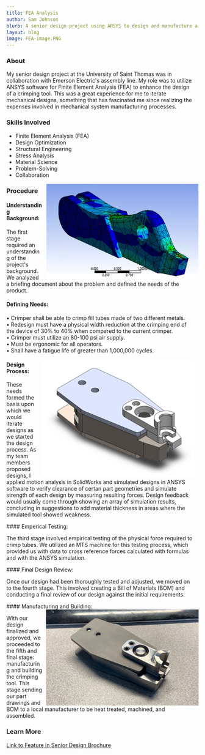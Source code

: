 ```yaml
---
title: FEA Analysis
author: Sam Johnson
blurb: A senior design project using ANSYS to design and manufacture a +1M-cycle-life crimping tool.
layout: blog
image: FEA-image.PNG
---
```

### About

<div style="flex: 1; padding-right: 10px;">
    <p>
        My senior design project at the University of Saint Thomas was in collaboration with Emerson Electric's assembly line. My role was to utilize ANSYS software for Finite Element Analysis (FEA) to enhance the design of a crimping tool. This was a great experience for me to iterate mechanical designs, something that has fascinated me since realizing the expenses involved in mechanical system manufacturing processes.
    </p>
</div>

### Skills Involved
- Finite Element Analysis (FEA)
- Design Optimization
- Structural Engineering
- Stress Analysis
- Material Science
- Problem-Solving
- Collaboration

<img src="/media/FEA-image.PNG" style="max-width: 400px; float: right; margin-left: 10px">

### Procedure

#### Understanding Background:
<div style="flex: 1; padding-right: 10px;">
    <p>
        The first stage required an understanding of the project's background. We analyzed a briefing document about the problem and defined the needs of the product.
    </p>
</div>

#### Defining Needs:
<div style="flex: 1; padding-right: 10px;">
    <p>
        • Crimper shall be able to crimp 
        fill tubes made of two different 
        metals.
        <br>• Redesign must have a physical 
        width reduction at the crimping 
        end of the device of 30% to 40% 
        when compared to the current 
        crimper. 
        <br>• Crimper must utilize an 80-100 psi 
        air supply.
        <br>• Must be ergonomic for all 
        operators.
        <br>• Shall have a fatigue life of greater 
        than 1,000,000 cycles.
    </p>
    <img src="/media/crimper-solidworks.PNG" style="max-width: 400px; float: right; margin-left: 10px">    
</div>

#### Design Process:
<div style="flex: 1; padding-right: 10px;">
    <p>
        These needs formed the basis upon which we would iterate designs as we started the design process. As my team members proposed designs, I applied motion analysis in SolidWorks and simulated designs in ANSYS software to verify clearance of certan part geometries and simulate strength of each design by measuring resulting forces. Design feedback would usually come through showing an array of simulation results, concluding in suggestions to add material thickness in areas where the simulated tool showed weakness.
    </p>
</div>
#### Emperical Testing:
<div style="flex: 1; padding-right: 10px;">
    <p>
        The third stage involved empirical testing of the physical force required to crimp tubes. We utilized an MTS machine for this testing process, which provided us with data to cross reference forces calculated with formulas and with the ANSYS simulation.
    </p>
</div>
#### Final Design Review:
<div style="flex: 1; padding-right: 10px;">
    <p>
        Once our design had been thoroughly tested and adjusted, we moved on to the fourth stage. This involved creating a Bill of Materials (BOM) and conducting a final review of our design against the initial requirements.
    </p>
</div>
#### Manufacturing and Building:     <img src="/media/Assembled-crimper.PNG" style="max-width: 400px; float: right; margin-left: 10px">
<div style="flex: 1; padding-right: 10px;">
    <p>
        With our design finalized and approved, we proceeded to the fifth and final stage: manufacturing and building the crimping tool. This stage sending our part drawings and BOM to a local manufacturer to be heat treated, machined, and assembled.
    </p>

</div>


<!-- The details of the procedure is classified, the following will be a high-level overview of the steps we took to create this crimping tool.

Given Background of sponsor and user needs, we researched relevant technologies and applied relevant standards to create requirements for our crimper design.

There were a variety of designs we iterated through, coming up with a few designs before vetting them with motion analysis and ANSYS.

We tested physical force required to crimp tubes with an MTS machine.

After settling on a design, we created a BOM, verified our requirements, and manufactured and built our crimping tool. -->

### Learn More
<a href="https://sammyj.me/edu/SeniorDesignProject.pdf">Link to Feature in Senior Design Brochure</a>
<!-- <img src="\media\Project Pics 2021\PlasticOrigami\dollarkoi.jpg" alt="Case in point"/> -->
